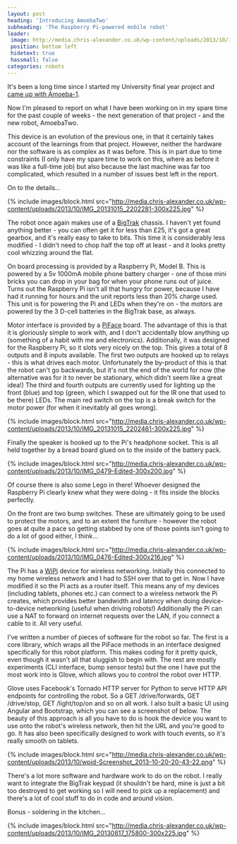```yaml
---
layout: post
heading: 'Introducing AmoebaTwo'
subheading: 'The Raspberry Pi-powered mobile robot'
leader:
 image: http://media.chris-alexander.co.uk/wp-content/uploads/2013/10/IMG_20131015_2202281-300x225.jpg
 position: bottom left
 hidetext: true
 hassmall: false
categories: robots
---
```


It's been a long time since I started my University final year project and [came up with Amoeba-1](http://chris-alexander.co.uk/on-engineering/uni/introducing-amoeba-1-and-the-birth-of-project-origin/).

Now I'm pleased to report on what I have been working on in my spare time for the past couple of weeks - the next generation of that project - and the new robot, AmoebaTwo.

This device is an evolution of the previous one, in that it certainly takes account of the learnings from that project. However, neither the hardware nor the software is as complex as it was before. This is in part due to time constraints (I only have my spare time to work on this, where as before it was like a full-time job) but also because the last machine was far too complicated, which resulted in a number of issues best left in the report.

On to the details...

{% include images/block.html src="http://media.chris-alexander.co.uk/wp-content/uploads/2013/10/IMG_20131015_2202281-300x225.jpg" %}

The robot once again makes use of a [BigTrak](http://www.amazon.co.uk/Zeon-Limited-BIGTRAK-Bigtrak/dp/B0035IZ85G/ref=sr_1_1?ie=UTF8&amp;qid=1382302251&amp;sr=8-1&amp;keywords=bigtrak) chassis. I haven't yet found anything better - you can often get it for less than £25, it's got a great gearbox, and it's really easy to take to bits. This time it is considerably less modified - I didn't need to chop half the top off at least - and it looks pretty cool whizzing around the flat.

On board processing is provided by a Raspberry Pi, Model B. This is powered by a 5v 1000mA mobile phone battery charger - one of those mini bricks you can drop in your bag for when your phone runs out of juice. Turns out the Raspberry Pi isn't all that hungry for power, because I have had it running for hours and the unit reports less than 20% charge used. This unit is for powering the Pi and LEDs when they're on - the motors are powered by the 3 D-cell batteries in the BigTrak base, as always.

Motor interface is provided by a [PiFace](http://pifacedigital.wordpress.com/) board. The advantage of this is that it is gloriously simple to work with, and I don't accidentally blow anything up (something of a habit with me and electronics). Additionally, it was designed for the Raspberry Pi, so it slots very nicely on the top. This gives a total of 8 outputs and 8 inputs available. The first two outputs are hooked up to relays - this is what drives each motor. Unfortunately the by-product of this is that the robot can't go backwards, but it's not the end of the world for now (the alternative was for it to never be stationary, which didn't seem like a great idea!) The third and fourth outputs are currently used for lighting up the front (blue) and top (green, which I swapped out for the IR one that used to be there) LEDs. The main red switch on the top is a break switch for the motor power (for when it inevitably all goes wrong).

{% include images/block.html src="http://media.chris-alexander.co.uk/wp-content/uploads/2013/10/IMG_20131015_2202461-300x225.jpg" %}

Finally the speaker is hooked up to the Pi's headphone socket. This is all held together by a bread board glued on to the inside of the battery pack.

{% include images/block.html src="http://media.chris-alexander.co.uk/wp-content/uploads/2013/10/IMG_0479-Edited-300x200.jpg" %}

Of course there is also some Lego in there! Whoever designed the Raspberry Pi clearly knew what they were doing - it fits inside the blocks perfectly.

On the front are two bump switches. These are ultimately going to be used to protect the motors, and to an extent the furniture - however the robot goes at quite a pace so getting stabbed by one of those points isn't going to do a lot of good either, I think...

{% include images/block.html src="http://media.chris-alexander.co.uk/wp-content/uploads/2013/10/IMG_0476-Edited-300x216.jpg" %}

The Pi has a [WiPi](https://export.farnell.com/jsp/raspi/orderPad.jsp?&amp;country=GB) device for wireless networking. Initially this connected to my home wireless network and I had to SSH over that to get in. Now I have modified it so the Pi acts as a router itself. This means any of my devices (including tablets, phones etc.) can connect to a wireless network the Pi creates, which provides better bandwidth and latency when doing device-to-device networking (useful when driving robots!) Additionally the Pi can use a NAT to forward on internet requests over the LAN, if you connect a cable to it. All very useful.

I've written a number of pieces of software for the robot so far. The first is a core library, which wraps all the PiFace methods in an interface designed specifically for this robot platform. This makes coding for it pretty quick, even though it wasn't all that sluggish to begin with. The rest are mostly experiments (CLI interface, bump sensor tests) but the one I have put the most work into is Glove, which allows you to control the robot over HTTP.

Glove uses Facebook's Tornado HTTP server for Python to serve HTTP API endpoints for controlling the robot. So a GET /drive/forwards, GET /drive/stop, GET /light/top/on and so on all work. I also built a basic UI using Angular and Bootstrap, which you can see a screenshot of below. The beauty of this approach is all you have to do is hook the device you want to use onto the robot's wireless network, then hit the URL and you're good to go. It has also been specifically designed to work with touch events, so it's really smooth on tablets.

{% include images/block.html src="http://media.chris-alexander.co.uk/wp-content/uploads/2013/10/wpid-Screenshot_2013-10-20-20-43-22.png" %}

There's a lot more software and hardware work to do on the robot. I really want to integrate the BigTrak keypad (it shouldn't be hard, mine is just a bit too destroyed to get working so I will need to pick up a replacement) and there's a lot of cool stuff to do in code and around vision.

Bonus - soldering in the kitchen...

{% include images/block.html src="http://media.chris-alexander.co.uk/wp-content/uploads/2013/10/IMG_20130817_175800-300x225.jpg" %}
